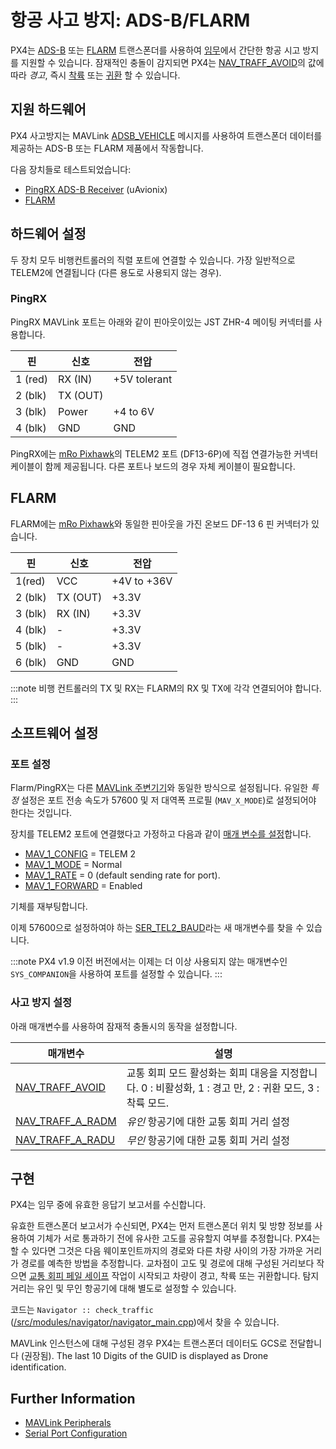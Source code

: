 # 항공 사고 방지: ADS-B/FLARM

PX4는 [ADS-B](https://en.wikipedia.org/wiki/Automatic_dependent_surveillance_%E2%80%93_broadcast) 또는 [FLARM](https://en.wikipedia.org/wiki/FLARM) 트랜스폰더를 사용하여 [임무](../flight_modes/mission.md)에서 간단한 항공 시고 방지를 지원할 수 있습니다. 잠재적인 충돌이 감지되면 PX4는 [NAV_TRAFF_AVOID](#NAV_TRAFF_AVOID)의 값에 따라 *경고*, 즉시 [착륙](../flight_modes/land.md) 또는 [귀환](../flight_modes/return.md) 할 수 있습니다.

<span id="supported_hardware"></span>
## 지원 하드웨어

PX4 사고방지는 MAVLink [ADSB_VEHICLE](https://mavlink.io/en/messages/common.html#ADSB_VEHICLE) 메시지를 사용하여 트랜스폰더 데이터를 제공하는 ADS-B 또는 FLARM 제품에서 작동합니다.

다음 장치들로 테스트되었습니다:
- [PingRX ADS-B Receiver](https://uavionix.com/product/pingrx/) (uAvionix)
- [FLARM](https://flarm.com/products/powerflarm/uav/)


## 하드웨어 설정

두 장치 모두 비행컨트롤러의 직렬 포트에 연결할 수 있습니다. 가장 일반적으로 TELEM2에 연결됩니다 (다른 용도로 사용되지 않는 경우).

### PingRX

PingRX MAVLink 포트는 아래와 같이 핀아웃이있는 JST ZHR-4 메이팅 커넥터를 사용합니다.

| 핀       | 신호       | 전압           |
| ------- | -------- | ------------ |
| 1 (red) | RX (IN)  | +5V tolerant |
| 2 (blk) | TX (OUT) |              |
| 3 (blk) | Power    | +4 to 6V     |
| 4 (blk) | GND      | GND          |

PingRX에는 [mRo Pixhawk](../flight_controller/mro_pixhawk.md)의 TELEM2 포트 (DF13-6P)에 직접 연결가능한  커넥터 케이블이 함께 제공됩니다. 다른 포트나 보드의 경우 자체 케이블이 필요합니다.


## FLARM

FLARM에는 [mRo Pixhawk](../flight_controller/mro_pixhawk.md)와 동일한 핀아웃을 가진 온보드 DF-13 6 핀 커넥터가 있습니다.

| 핀       | 신호       | 전압          |
| ------- | -------- | ----------- |
| 1(red)  | VCC      | +4V to +36V |
| 2 (blk) | TX (OUT) | +3.3V       |
| 3 (blk) | RX (IN)  | +3.3V       |
| 4 (blk) | -        | +3.3V       |
| 5 (blk) | -        | +3.3V       |
| 6 (blk) | GND      | GND         |

:::note
비행 컨트롤러의 TX 및 RX는 FLARM의 RX 및 TX에 각각 연결되어야 합니다.
:::

## 소프트웨어 설정

### 포트 설정

Flarm/PingRX는 다른 [MAVLink 주변기기](../peripherals/mavlink_peripherals.md)와 동일한 방식으로 설정됩니다. 유일한 *특정* 설정은 포트 전송 속도가 57600 및 저 대역폭 프로필 (`MAV_X_MODE`)로 설정되어야 한다는 것입니다.

장치를 TELEM2 포트에 연결했다고 가정하고 다음과 같이 [매개 변수를 설정](../advanced_config/parameters.md)합니다.

- [MAV_1_CONFIG](../advanced_config/parameter_reference.md#MAV_1_CONFIG) = TELEM 2
- [MAV_1_MODE](../advanced_config/parameter_reference.md#MAV_1_MODE) = Normal
- [MAV_1_RATE](../advanced_config/parameter_reference.md#MAV_1_RATE) = 0 (default sending rate for port).
- [MAV_1_FORWARD](../advanced_config/parameter_reference.md#MAV_1_FORWARD) = Enabled

기체를 재부팅합니다.

이제 57600으로 설정하여야 하는 [SER_TEL2_BAUD](../advanced_config/parameter_reference.md#SER_TEL2_BAUD)라는 새 매개변수를 찾을 수 있습니다.

:::note PX4 v1.9 이전 버전에서는 이제는 더 이상 사용되지 않는 매개변수인 `SYS_COMPANION`을 사용하여 포트를 설정할 수 있습니다.
:::

### 사고 방지 설정

아래 매개변수를 사용하여 잠재적 충돌시의 동작을 설정합니다.

| 매개변수                                                                                                                | 설명                                                                    |
| ------------------------------------------------------------------------------------------------------------------- | --------------------------------------------------------------------- |
| <span id="NAV_TRAFF_AVOID"></span>[NAV_TRAFF_AVOID](../advanced_config/parameter_reference.md#NAV_TRAFF_AVOID)    | 교통 회피 모드 활성화는 회피 대응을 지정합니다. 0 : 비활성화, 1 : 경고 만, 2 : 귀환 모드, 3 : 착륙 모드. |
| <span id="NAV_TRAFF_A_RADM"></span>[NAV_TRAFF_A_RADM](../advanced_config/parameter_reference.md#NAV_TRAFF_A_RADM) | *유인* 항공기에 대한 교통 회피 거리 설정                                              |
| <span id="NAV_TRAFF_A_RADU"></span>[NAV_TRAFF_A_RADU](../advanced_config/parameter_reference.md#NAV_TRAFF_A_RADU) | *무인* 항공기에 대한 교통 회피 거리 설정                                              |


## 구현

PX4는 임무 중에 유효한 응답기 보고서를 수신합니다.

유효한 트랜스폰더 보고서가 수신되면, PX4는 먼저 트랜스폰더 위치 및 방향 정보를 사용하여 기체가 서로 통과하기 전에 유사한 고도를 공유할지 여부를 추정합니다. PX4는 할 수 있다면 그것은 다음 웨이포인트까지의 경로와 다른 차량 사이의 가장 가까운 거리가 경로를 예측한 방법을 추정합니다. 교차점이 고도 및 경로에 대해 구성된 거리보다 작 으면 [교통 회피 페일 세이프](../config/safety.md#traffic-avoidance-failsafe) 작업이 시작되고 차량이 경고, 착륙 또는 귀환합니다. 탐지 거리는 유인 및 무인 항공기에 대해 별도로 설정할 수 있습니다.


코드는 `Navigator :: check_traffic` ([/src/modules/navigator/navigator_main.cpp](https://github.com/PX4/PX4-Autopilot/blob/master/src/modules/navigator/navigator_main.cpp))에서 찾을 수 있습니다.

MAVLink 인스턴스에 대해 구성된 경우 PX4는 트랜스폰더 데이터도 GCS로 전달합니다 (권장됨). The last 10 Digits of the GUID is displayed as Drone identification.

## Further Information

* [MAVLink Peripherals](../peripherals/mavlink_peripherals.md)
* [Serial Port Configuration](../peripherals/serial_configuration.md)

